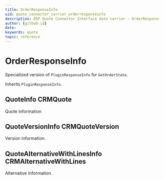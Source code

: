 ```yaml
---
title: OrderResponseInfo
uid: quote_connector_carrier_orderresponseinfo
description: ERP Quote Connector Interface data carrier - OrderResponseInfo
author: {github-id}
date:
keywords: quote
topic: reference
---
```


# OrderResponseInfo

Specialized version of `PluginResponseInfo` for `GetOrderState`.

Inherits `PluginResponseInfo`.

## QuoteInfo CRMQuote

Quote information

## QuoteVersionInfo CRMQuoteVersion

Version information.

## QuoteAlternativeWithLinesInfo CRMAlternativeWithLines

Alternative information.

